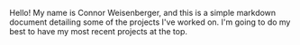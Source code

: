 Hello! My name is Connor Weisenberger, and this is a simple markdown document detailing some of the projects I've worked on. I'm going to do my best to have my most recent projects at the top.
